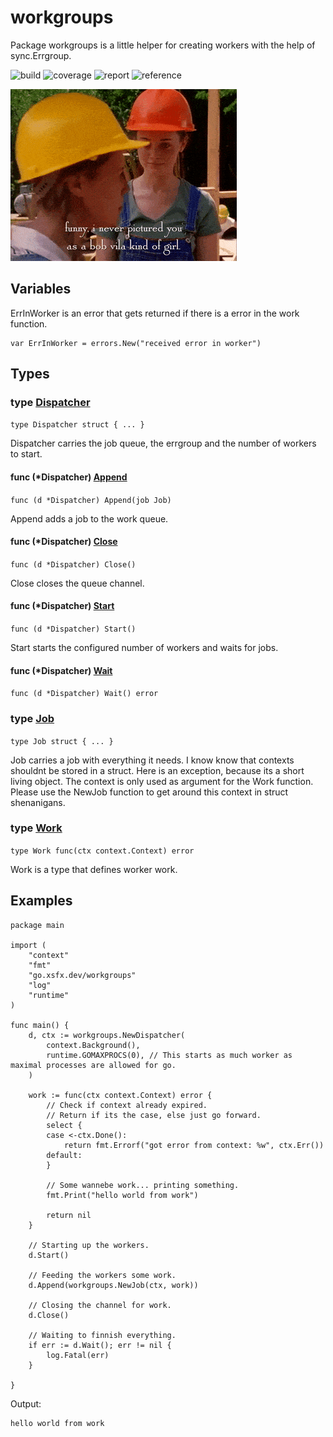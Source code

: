 # workgroups

Package workgroups is a little helper for creating workers
with the help of sync.Errgroup.

![build](https://ci.xsfx.dev/api/badges/xsteadfastx/workgroups/status.svg)
![coverage](https://codecov.io/gh/xsteadfastx/workgroups/branch/main/graph/badge.svg?token=RZE1ZWJSYA)
![report](https://goreportcard.com/badge/go.xsfx.dev/workgroups)
![reference](https://pkg.go.dev/badge/go.xsfx.dev/workgroups.svg)

![readme](./README.gif)

## Variables

ErrInWorker is an error that gets returned if there is a error
in the work function.

```golang
var ErrInWorker = errors.New("received error in worker")
```

## Types

### type [Dispatcher](/workgroups.go#L45)

`type Dispatcher struct { ... }`

Dispatcher carries the job queue, the errgroup and the number of workers
to start.

#### func (*Dispatcher) [Append](/workgroups.go#L95)

`func (d *Dispatcher) Append(job Job)`

Append adds a job to the work queue.

#### func (*Dispatcher) [Close](/workgroups.go#L101)

`func (d *Dispatcher) Close()`

Close closes the queue channel.

#### func (*Dispatcher) [Start](/workgroups.go#L64)

`func (d *Dispatcher) Start()`

Start starts the configured number of workers and waits for jobs.

#### func (*Dispatcher) [Wait](/workgroups.go#L106)

`func (d *Dispatcher) Wait() error`

### type [Job](/workgroups.go#L33)

`type Job struct { ... }`

Job carries a job with everything it needs.
I know know that contexts shouldnt be stored in a struct.
Here is an exception, because its a short living object.
The context is only used as argument for the Work function.
Please use the NewJob function to get around this context in struct shenanigans.

### type [Work](/workgroups.go#L26)

`type Work func(ctx context.Context) error`

Work is a type that defines worker work.

## Examples

```golang
package main

import (
	"context"
	"fmt"
	"go.xsfx.dev/workgroups"
	"log"
	"runtime"
)

func main() {
	d, ctx := workgroups.NewDispatcher(
		context.Background(),
		runtime.GOMAXPROCS(0), // This starts as much worker as maximal processes are allowed for go.
	)

	work := func(ctx context.Context) error {
		// Check if context already expired.
		// Return if its the case, else just go forward.
		select {
		case <-ctx.Done():
			return fmt.Errorf("got error from context: %w", ctx.Err())
		default:
		}

		// Some wannebe work... printing something.
		fmt.Print("hello world from work")

		return nil
	}

	// Starting up the workers.
	d.Start()

	// Feeding the workers some work.
	d.Append(workgroups.NewJob(ctx, work))

	// Closing the channel for work.
	d.Close()

	// Waiting to finnish everything.
	if err := d.Wait(); err != nil {
		log.Fatal(err)
	}

}

```

 Output:

```
hello world from work
```
